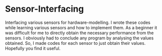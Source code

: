 # Sensor-Interfacing
Interfacing various sensors for hardware-modelling. 
I wrote these codes while learning various sensors and how to implement them. As a beginner it was difficult for me to directly obtain the necessary performance from the sensors. I obviously had to conclude any program by analysing the values obtained. So, I made codes for each sensor to just obtain their values. Hopefully you find it useful.
